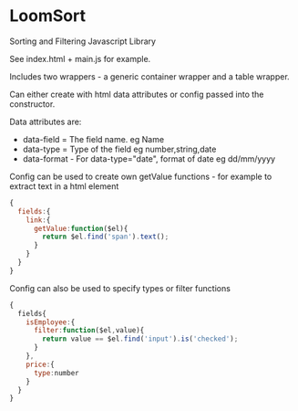# LoomSort
Sorting and Filtering Javascript Library

See index.html + main.js for example.

Includes two wrappers - a generic container wrapper and a table wrapper.

Can either create with html data attributes or config passed into the constructor. 

Data attributes are:
* data-field = The field name. eg Name
* data-type = Type of the field eg number,string,date
* data-format - For data-type="date", format of date eg dd/mm/yyyy

Config can be used to create own getValue functions - for example to extract text in a html element
```javascript
{
  fields:{
    link:{
      getValue:function($el){
        return $el.find('span').text();
      }
    }
  }
}
```

Config can also be used to specify types or filter functions
```javascript
{
  fields{
    isEmployee:{
      filter:function($el,value){
        return value == $el.find('input').is('checked');
      }
    },
    price:{
      type:number
    }
  }
}
```

